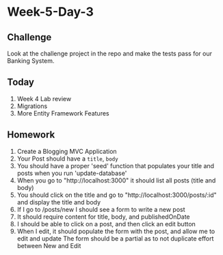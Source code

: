# Week-5-Day-3

Challenge
-----
Look at the challenge project in the repo and make the tests pass for our Banking System.


Today
----
1. Week 4 Lab review
2. Migrations
3. More Entity Framework Features


Homework
-------
1. Create a Blogging MVC Application
1. Your Post should have a `title`, `body`
1. You should have a proper 'seed' function that populates your title and posts
   when you run 'update-database'
1. When you go to "http://localhost:3000" it should list all posts (title and
   body)
1. You should click on the title and go to "http://localhost:3000/posts/:id" and
   display the title and body
1. If I go to /posts/new I should see a form to write a new post
1. It should require content for title, body, and publishedOnDate
1. I should be able to click on a post, and then click an edit button
1. When I edit, it should populate the form with the post, and allow me to edit and update
The form should be a partial as to not duplicate effort between New and Edit
